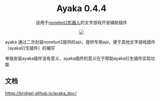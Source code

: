 <div align="center">

# Ayaka 0.4.4

适用于[nonebot2机器人](https://github.com/nonebot/nonebot2)的文字游戏开发辅助插件 

<img src="https://img.shields.io/badge/python-3.8%2B-blue">

</div>

ayaka 通过二次封装nonebot2提供的api，提供专用api，便于其他文字游戏插件（ayaka衍生插件）的编写

单独安装ayaka插件没有意义，ayaka插件的意义在于帮助ayaka衍生插件实现功能

## 文档

https://bridgel.github.io/ayaka_doc/

